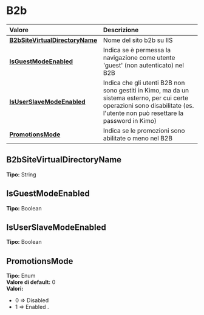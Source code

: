 # B2b

| Valore | Descrizione |
| :--- | :--- |
| [**B2bSiteVirtualDirectoryName**](b2b.md#b2bsitevirtualdirectoryname) | Nome del sito b2b su IIS |
| [**IsGuestModeEnabled**](b2b.md#isguestmodeenabled) | Indica se è permessa la navigazione come utente 'guest' \(non autenticato\) nel B2B |
| [**IsUserSlaveModeEnabled**](b2b.md#isuserslavemodeenabled) | Indica che gli utenti B2B non sono gestiti in Kimo, ma da un sistema esterno, per cui certe operazioni sono disabilitate \(es. l'utente non può resettare la password in Kimo\) |
| [**PromotionsMode**](b2b.md#promotionsmode) | Indica se le promozioni sono abilitate o meno nel B2B |

## B2bSiteVirtualDirectoryName

**Tipo:** String

## IsGuestModeEnabled

**Tipo:** Boolean

## IsUserSlaveModeEnabled

**Tipo:** Boolean

## PromotionsMode

**Tipo:** Enum  
**Valore di default:** 0  
**Valori:**

* 0 =&gt; Disabled
* 1 =&gt; Enabled
.